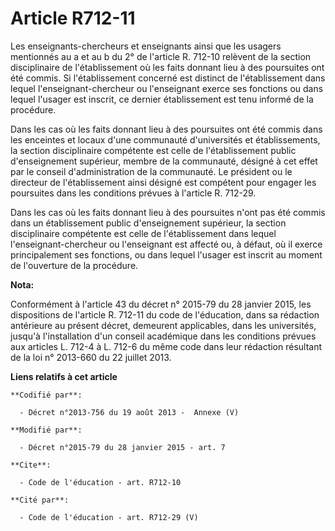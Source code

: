 # Article R712-11

Les enseignants-chercheurs et enseignants ainsi que les usagers mentionnés au a et au b du 2° de l'article R. 712-10 relèvent
de la section disciplinaire de l'établissement où les faits donnant lieu à des poursuites ont été commis. Si l'établissement
concerné est distinct de l'établissement dans lequel l'enseignant-chercheur ou l'enseignant exerce ses fonctions ou dans
lequel l'usager est inscrit, ce dernier établissement est tenu informé de la procédure. 

Dans les cas où les faits donnant lieu à des poursuites ont été commis dans les enceintes et locaux d'une communauté
d'universités et établissements, la section disciplinaire compétente est celle de l'établissement public d'enseignement
supérieur, membre de la communauté, désigné à cet effet par le conseil d'administration de la communauté. Le président ou le
directeur de l'établissement ainsi désigné est compétent pour engager les poursuites dans les conditions prévues à l'article
R. 712-29. 

Dans les cas où les faits donnant lieu à des poursuites n'ont pas été commis dans un établissement public d'enseignement
supérieur, la section disciplinaire compétente est celle de l'établissement dans lequel l'enseignant-chercheur ou
l'enseignant est affecté ou, à défaut, où il exerce principalement ses fonctions, ou dans lequel l'usager est inscrit au
moment de l'ouverture de la procédure.

**Nota:**

Conformément à l'article 43 du décret n° 2015-79 du 28 janvier 2015, les dispositions de l'article R. 712-11 du code de
l'éducation, dans sa rédaction antérieure au présent décret, demeurent applicables, dans les universités, jusqu'à
l'installation d'un conseil académique dans les conditions prévues aux articles L. 712-4 à L. 712-6 du même code dans leur
rédaction résultant de la loi n° 2013-660 du 22 juillet 2013.

**Liens relatifs à cet article**

	**Codifié par**:

	  - Décret n°2013-756 du 19 août 2013 -  Annexe (V)

	**Modifié par**:

	  - Décret n°2015-79 du 28 janvier 2015 - art. 7

	**Cite**:

	  - Code de l'éducation - art. R712-10

	**Cité par**:

	  - Code de l'éducation - art. R712-29 (V)

